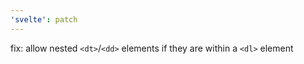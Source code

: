 ```yaml
---
'svelte': patch
---
```


fix: allow nested `<dt>`/`<dd>` elements if they are within a `<dl>` element
